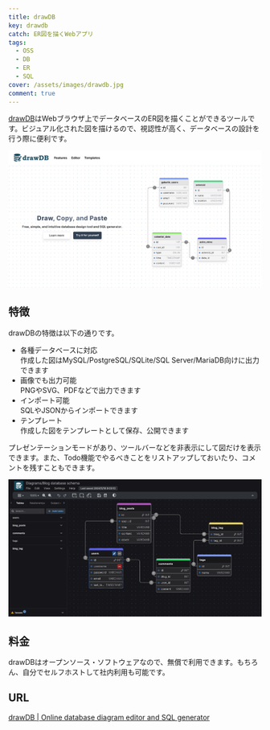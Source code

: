 ```yaml
---
title: drawDB
key: drawdb
catch: ER図を描くWebアプリ
tags:
  - OSS
  - DB
  - ER
  - SQL
cover: /assets/images/drawdb.jpg
comment: true
---
```


[drawDB](https://drawdb.vercel.app/)はWebブラウザ上でデータベースのER図を描くことができるツールです。ビジュアル化された図を描けるので、視認性が高く、データベースの設計を行う際に便利です。

[![drawDBのWebサイト](/assets/images/drawdb.jpg)](https://drawdb.vercel.app/)

<!--more-->

## 特徴

drawDBの特徴は以下の通りです。

- 各種データベースに対応  
作成した図はMySQL/PostgreSQL/SQLite/SQL Server/MariaDB向けに出力できます
- 画像でも出力可能  
PNGやSVG、PDFなどで出力できます
- インポート可能  
SQLやJSONからインポートできます
- テンプレート  
作成した図をテンプレートとして保存、公開できます

プレゼンテーションモードがあり、ツールバーなどを非表示にして図だけを表示できます。また、Todo機能でやるべきことをリストアップしておいたり、コメントを残すこともできます。

![エディタ画面](/assets/images/drawdb-2.jpg)

## 料金

drawDBはオープンソース・ソフトウェアなので、無償で利用できます。もちろん、自分でセルフホストして社内利用も可能です。

## URL

[drawDB \| Online database diagram editor and SQL generator](https://drawdb.vercel.app/)
